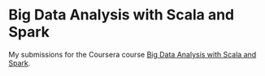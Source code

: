# Big Data Analysis with Scala and Spark

My submissions for the Coursera course [Big Data Analysis with Scala and
Spark](https://www.coursera.org/learn/scala-spark-big-data/).
